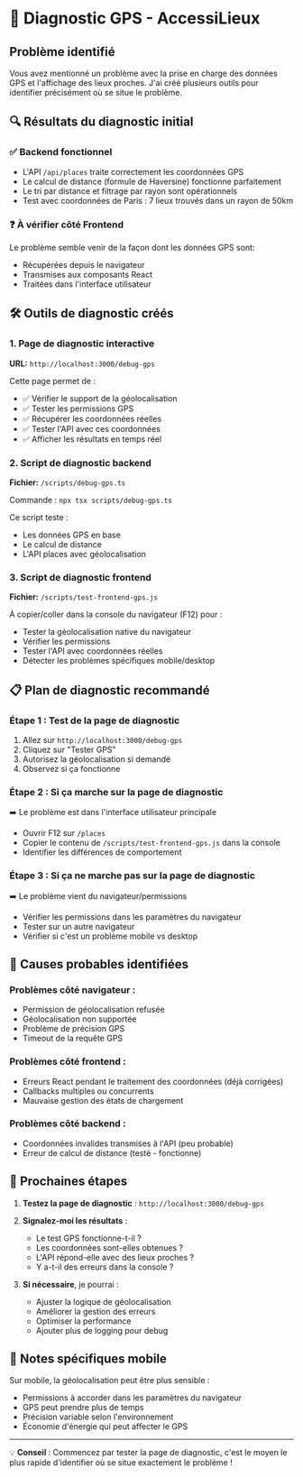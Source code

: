 
# 🧪 Diagnostic GPS - AccessiLieux

## Problème identifié

Vous avez mentionné un problème avec la prise en charge des données GPS et l'affichage des lieux proches. J'ai créé plusieurs outils pour identifier précisément où se situe le problème.

## 🔍 Résultats du diagnostic initial

### ✅ **Backend fonctionnel**
- L'API `/api/places` traite correctement les coordonnées GPS
- Le calcul de distance (formule de Haversine) fonctionne parfaitement
- Le tri par distance et filtrage par rayon sont opérationnels
- Test avec coordonnées de Paris : 7 lieux trouvés dans un rayon de 50km

### ❓ **À vérifier côté Frontend**
Le problème semble venir de la façon dont les données GPS sont:
- Récupérées depuis le navigateur
- Transmises aux composants React
- Traitées dans l'interface utilisateur

## 🛠️ Outils de diagnostic créés

### 1. **Page de diagnostic interactive** 
**URL:** `http://localhost:3000/debug-gps`

Cette page permet de :
- ✅ Vérifier le support de la géolocalisation
- ✅ Tester les permissions GPS
- ✅ Récupérer les coordonnées réelles
- ✅ Tester l'API avec ces coordonnées
- ✅ Afficher les résultats en temps réel

### 2. **Script de diagnostic backend**
**Fichier:** `/scripts/debug-gps.ts`

Commande : `npx tsx scripts/debug-gps.ts`

Ce script teste :
- Les données GPS en base
- Le calcul de distance
- L'API places avec géolocalisation

### 3. **Script de diagnostic frontend** 
**Fichier:** `/scripts/test-frontend-gps.js`

À copier/coller dans la console du navigateur (F12) pour :
- Tester la géolocalisation native du navigateur
- Vérifier les permissions
- Tester l'API avec coordonnées réelles
- Détecter les problèmes spécifiques mobile/desktop

## 📋 Plan de diagnostic recommandé

### **Étape 1 : Test de la page de diagnostic**
1. Allez sur `http://localhost:3000/debug-gps`
2. Cliquez sur "Tester GPS"
3. Autorisez la géolocalisation si demandé
4. Observez si ça fonctionne

### **Étape 2 : Si ça marche sur la page de diagnostic**
➡️ Le problème est dans l'interface utilisateur principale
- Ouvrir F12 sur `/places`
- Copier le contenu de `/scripts/test-frontend-gps.js` dans la console
- Identifier les différences de comportement

### **Étape 3 : Si ça ne marche pas sur la page de diagnostic**
➡️ Le problème vient du navigateur/permissions
- Vérifier les permissions dans les paramètres du navigateur
- Tester sur un autre navigateur
- Vérifier si c'est un problème mobile vs desktop

## 🎯 Causes probables identifiées

### **Problèmes côté navigateur :**
- Permission de géolocalisation refusée
- Géolocalisation non supportée
- Problème de précision GPS
- Timeout de la requête GPS

### **Problèmes côté frontend :**
- Erreurs React pendant le traitement des coordonnées (déjà corrigées)
- Callbacks multiples ou concurrents
- Mauvaise gestion des états de chargement

### **Problèmes côté backend :**
- Coordonnées invalides transmises à l'API (peu probable)
- Erreur de calcul de distance (testé - fonctionne)

## 🚀 Prochaines étapes

1. **Testez la page de diagnostic** : `http://localhost:3000/debug-gps`
2. **Signalez-moi les résultats** :
   - Le test GPS fonctionne-t-il ?
   - Les coordonnées sont-elles obtenues ?
   - L'API répond-elle avec des lieux proches ?
   - Y a-t-il des erreurs dans la console ?

3. **Si nécessaire**, je pourrai :
   - Ajuster la logique de géolocalisation
   - Améliorer la gestion des erreurs
   - Optimiser la performance
   - Ajouter plus de logging pour debug

## 📱 Notes spécifiques mobile

Sur mobile, la géolocalisation peut être plus sensible :
- Permissions à accorder dans les paramètres du navigateur
- GPS peut prendre plus de temps
- Précision variable selon l'environnement
- Économie d'énergie qui peut affecter le GPS

---

💡 **Conseil** : Commencez par tester la page de diagnostic, c'est le moyen le plus rapide d'identifier où se situe exactement le problème !
